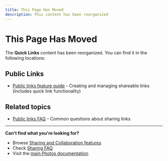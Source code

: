 ```yaml
---
title: This Page Has Moved
description: This content has been reorganized
---
```


# This Page Has Moved

The **Quick Links** content has been reorganized. You can find it in the following locations:

## Public Links

- [Public links feature guide](/photos/features/sharing-and-collaboration/public-links) - Creating and managing shareable links (includes quick link functionality)

## Related topics

- [Public links FAQ](/photos/faq/sharing-and-collaboration#public-links) - Common questions about sharing links

---

**Can't find what you're looking for?**

- Browse [Sharing and Collaboration features](/photos/features/sharing-and-collaboration/share)
- Check [Sharing FAQ](/photos/faq/sharing-and-collaboration)
- Visit the [main Photos documentation](/photos/)
